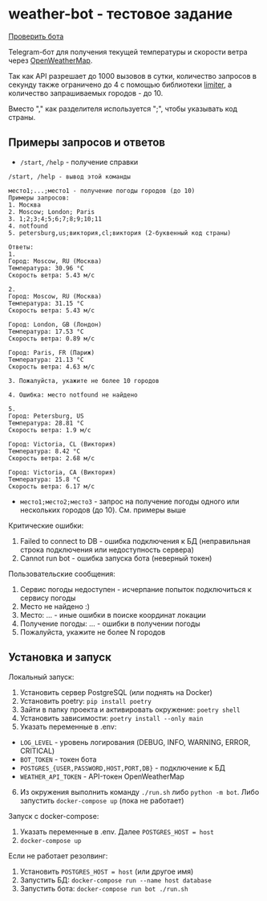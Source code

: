 # weather-bot - тестовое задание

[Проверить бота](https://t.me/naboka_weather_bot)

Telegram-бот для получения текущей температуры и скорости ветра через [OpenWeatherMap](https://openweathermap.org).

Так как API разрешает до 1000 вызовов в сутки, количество запросов в секунду также ограничено до 4 с помощью библиотеки [limiter](https://pypi.org/project/limiter/), а количество запрашиваемых городов - до 10.

Вместо "," как разделителя используется ";", чтобы указывать код страны.

## Примеры запросов и ответов
- `/start`, `/help` - получение справки
```
/start, /help - вывод этой команды

место1;...;место1 - получение погоды городов (до 10)
Примеры запросов:
1. Москва
2. Moscow; London; Paris
3. 1;2;3;4;5;6;7;8;9;10;11
4. notfound
5. petersburg,us;виктория,cl;виктория (2-буквенный код страны)

Ответы:
1.
Город: Moscow, RU (Москва)
Температура: 30.96 °C
Скорость ветра: 5.43 м/с

2.
Город: Moscow, RU (Москва)
Температура: 31.15 °C
Скорость ветра: 5.43 м/с

Город: London, GB (Лондон)
Температура: 17.53 °C
Скорость ветра: 0.89 м/с

Город: Paris, FR (Париж)
Температура: 21.13 °C
Скорость ветра: 4.63 м/с

3. Пожалуйста, укажите не более 10 городов

4. Ошибка: место notfound не найдено

5.
Город: Petersburg, US
Температура: 28.81 °C
Скорость ветра: 1.9 м/с

Город: Victoria, CL (Виктория)
Температура: 8.42 °C
Скорость ветра: 2.68 м/с

Город: Victoria, CA (Виктория)
Температура: 15.8 °C
Скорость ветра: 6.17 м/с
```
- `место1;место2;место3` - запрос на получение погоды одного или нескольких городов (до 10). См. примеры выше

Критические ошибки:
1. Failed to connect to DB - ошибка подключения к БД (неправильная строка подключения или недоступность сервера)
2. Cannot run bot - ошибка запуска бота (неверный токен)

Пользовательские сообщения:
1. Сервис погоды недоступен - исчерпание попыток подключиться к сервису погоды
2. Место не найдено :)
3. Место: ... - иные ошибки в поиске координат локации
4. Получение погоды: ... - ошибки в получении погоды
5. Пожалуйста, укажите не более N городов

## Установка и запуск
Локальный запуск:
1. Установить сервер PostgreSQL (или поднять на Docker)
2. Установить poetry: `pip install poetry`
3. Зайти в папку проекта и активировать окружение: `poetry shell`
4. Установить зависимости: `poetry install --only main`
5. Указать переменные в .env:
  - `LOG_LEVEL` - уровень логирования (DEBUG, INFO, WARNING, ERROR, CRITICAL)
  - `BOT_TOKEN` - токен бота
  - `POSTGRES_{USER,PASSWORD,HOST,PORT,DB}` - подключение к БД
  - `WEATHER_API_TOKEN` - API-токен OpenWeatherMap
6. Из окружения выполнить команду `./run.sh` либо `python -m bot`. Либо запустить `docker-compose up` (пока не работает)

Запуск с docker-compose:
1. Указать переменные в .env. Далее `POSTGRES_HOST = host`
2. `docker-compose up`

Если не работает резолвинг:
1. Установить `POSTGRES_HOST = host` (или другое имя)
2. Запустить БД: `docker-compose run --name host database`
3. Запустить бота: `docker-compose run bot ./run.sh`

